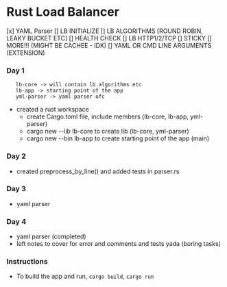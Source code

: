 # Rust Load Balancer

[x] YAML Parser
[] LB INITIALIZE
[] LB ALGORITHMS [ROUND ROBIN, LEAKY BUCKET ETC]
[] HEALTH CHECK
[] LB HTTP1/2/TCP
[] STICKY
[] MORE!!! (MIGHT BE CACHEE - IDK)
[] YAML OR CMD LINE ARGUMENTS (EXTENSION)

### Day 1

```
   lb-core -> will contain lb algorithms etc
   lb-app -> starting point of the app
   yml-parser -> yaml parser ofc
```

- created a rust workspace
  - create Cargo.toml file, include members (lb-core, lb-app, yml-parser)
  - cargo new --lib lb-core to create lib (lb-core, yml-parser)
  - cargo new --bin lb-app to create starting point of the app (main)

### Day 2

- created preprocess_by_line() and added tests in parser.rs

### Day 3

- yaml parser

### Day 4

- yaml parser (completed)
- left notes to cover for error and comments and tests yada (boring tasks)

### Instructions

- To build the app and run, `cargo build`, `cargo run`
